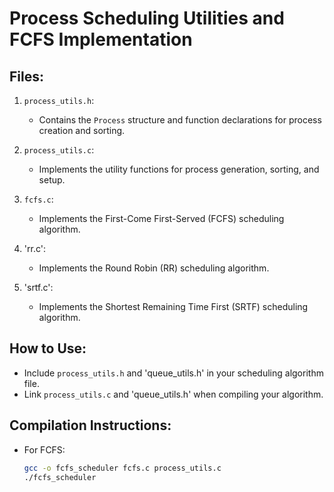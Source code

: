 # Process Scheduling Utilities and FCFS Implementation

## Files:
1. `process_utils.h`:
   - Contains the `Process` structure and function declarations for process creation and sorting.

2. `process_utils.c`:
   - Implements the utility functions for process generation, sorting, and setup.

3. `fcfs.c`:
   - Implements the First-Come First-Served (FCFS) scheduling algorithm.

4. 'rr.c':
   - Implements the Round Robin (RR) scheduling algorithm.
  
5. 'srtf.c':
   - Implements the Shortest Remaining Time First (SRTF) scheduling algorithm.

## How to Use:
- Include `process_utils.h` and 'queue_utils.h' in your scheduling algorithm file.
- Link `process_utils.c` and 'queue_utils.h' when compiling your algorithm.

## Compilation Instructions:
- For FCFS:
  ```bash
  gcc -o fcfs_scheduler fcfs.c process_utils.c
  ./fcfs_scheduler
